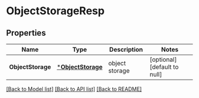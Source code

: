 # ObjectStorageResp

## Properties
Name | Type | Description | Notes
------------ | ------------- | ------------- | -------------
**ObjectStorage** | [***ObjectStorage**](ObjectStorage.md) | object storage | [optional] [default to null]

[[Back to Model list]](../README.md#documentation-for-models) [[Back to API list]](../README.md#documentation-for-api-endpoints) [[Back to README]](../README.md)


